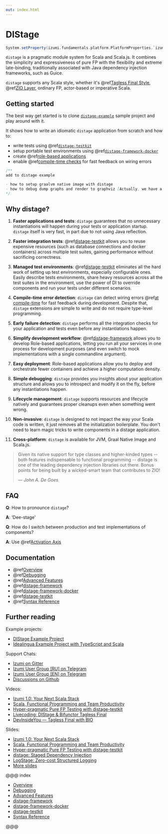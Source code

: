 ```yaml
---
out: index.html
---
```


# DIStage

```scala mdoc:reset:invisible:to-string
System.setProperty(izumi.fundamentals.platform.PlatformProperties.`izumi.app.disable-terminal-colors`.name, "true")
```

`distage` is a pragmatic module system for Scala and Scala.js. It combines the simplicity and expressiveness of pure FP with the flexibility and extreme late-binding, traditionally associated with Java dependency injection frameworks, such as Guice.

`distage` supports any Scala style, whether it's @ref[Tagless Final Style](basics.md#tagless-final-style), @ref[ZIO Layer](basics.md#zio-has-bindings), ordinary FP, actor-based or imperative Scala.

## Getting started

The best way get started is to clone [`distage-example`](https://github.com/7mind/distage-example) sample project and play around with it.

It shows how to write an idiomatic `distage` application from scratch and how to:

- write tests using @ref[`distage-testkit`](distage-testkit.md)
- setup portable test environments using @ref[`distage-framework-docker`](distage-framework-docker.md)
- create @ref[role-based applications](distage-framework.md#roles)
- enable @ref[compile-time checks](distage-framework.md#compile-time-checks) for fast feedback on wiring errors

```scala mdoc:invisible
/**
add to distage-example

- how to setup graalvm native image with distage
- how to debug dump graphs and render to graphviz [Actually, we have a GUI component now, can we show em there???]
*/
```

## Why distage?

1. **Faster applications and tests**:
    `distage` guarantees that no unnecessary instantiations will happen during your tests or application startup. `distage` itself is very fast, in part due to not using Java reflection.

2. **Faster integration tests**:
    @ref[distage-testkit](distage-testkit.md) allows you to reuse expensive resources (such as database connections and docker containers)
    across multiple test suites, gaining performance without sacrificing correctness.

3. **Managed test environments**:
    @ref[distage-testkit](distage-testkit.md) eliminates all the hard work of setting up test environments, especially configurable ones. Easily describe tests environments, share heavy resources across all the test suites in the environment, use the power of DI to override components and run your tests under different scenarios.

4. **Compile-time error detection**:
    `distage` can detect wiring errors @ref[at compile-time](distage-framework.md#compile-time-checks) for fast feedback during development.
    Despite that, `distage` extensions are simple to write and do not require type-level programming.

5. **Early failure detection**:
    `distage` performs all the integration checks for your application and tests even before any instantiations happen.

6. **Simplify development workflow**:
    @ref[distage-framework](distage-framework.md) allows you to develop Role-based applications, letting you run all your services in one process for development purposes (and even switch to mock implementations with a single commandline argument).

7. **Easy deployment**:
    Role-based applications allow you to deploy and orchestrate fewer containers and achieve a higher computation density.

8. **Simple debugging**:
    `distage` provides you insights about your application structure and allows you to introspect and modify it on the fly, before any instantiations happen.

9. **Lifecycle management**:
    `distage` supports resources and lifecycle natively and guarantees proper cleanups even when something went wrong.

10. **Non-invasive**:
    `distage` is designed to not impact the way your Scala code is written, it just removes all the initialization boilerplate.
      You don't need to learn magic tricks to write components in a distage application.

11. **Cross-platform**:
    `distage` is available for JVM, Graal Native Image and Scala.js.

> Given its native support for type classes and higher-kinded types -- both features indispensable to functional programming -- distage is one of the leading dependency injection libraries out there. Bonus points for being built by a wicked-smart team that contributes to ZIO!
>
> — *John A. De Goes*

## FAQ

**Q**: How to pronounce `distage`?

**A**: 'Dee-stage'

**Q**: How do I switch between production and test implementations of components?

**A**: Use @ref[Activation Axis](basics.md#activation-axis)

## Documentation

- @ref[Overview](basics.md)
- @ref[Debugging](debugging.md)
- @ref[Advanced Features](advanced-features.md)
- @ref[distage-framework](distage-framework.md)
- @ref[distage-framework-docker](distage-framework-docker.md)
- @ref[distage-testkit](distage-testkit.md)
- @ref[Syntax Reference](reference.md)

## Further reading

Example projects:

* [DIStage Example Project](https://github.com/7mind/distage-example)
* [Idealingua Example Project with TypeScript and Scala](https://github.com/7mind/idealingua-example)

Support Chats:

* [Izumi on Gitter](https://gitter.im/7mind/izumi)
* [Izumi User Group [RU] on Telegram](https://t.me/scala_any/708)
* [Izumi User Group [EN] on Telegram](https://t.me/izumi_en)
* [Discussions on Github](https://github.com/7mind/izumi/discussions)

Videos:

* [Izumi 1.0: Your Next Scala Stack](https://www.youtube.com/watch?v=o65sKWnFyk0)
* [Scala, Functional Programming and Team Productivity](https://www.youtube.com/watch?v=QbdeVoL4hBk)
* [Hyper-pragmatic Pure FP Testing with distage-testkit](https://www.youtube.com/watch?v=CzpvjkUukAs)
* [Livecoding: DIStage & Bifunctor Tagless Final](https://www.youtube.com/watch?v=C0srg5T0E4o&t=4971)
* [DevInsideYou — Tagless Final with BIO](https://www.youtube.com/watch?v=ZdGK1uedAE0&t=580s)

Slides:

* [Izumi 1.0: Your Next Scala Stack](https://www.slideshare.net/7mind/izumi-10-your-next-scala-stack)
* [Scala, Functional Programming and Team Productivity](https://www.slideshare.net/7mind/scala-functional-programming-and-team-productivity)
* [Hyper-pragmatic Pure FP Testing with distage-testkit](https://www.slideshare.net/7mind/hyperpragmatic-pure-fp-testing-with-distagetestkit)
* [distage: Staged Dependency Injection](https://www.slideshare.net/7mind/scalaua-distage-staged-dependency-injection)
* [LogStage: Zero-cost Structured Logging](https://www.slideshare.net/7mind/logstage-zerocosttructuredlogging)
* [More slides](https://github.com/7mind/slides)

@@@ index

* [Overview](basics.md)
* [Debugging](debugging.md)
* [Advanced Features](advanced-features.md)
* [distage-framework](distage-framework.md)
* [distage-framework-docker](distage-framework-docker.md)
* [distage-testkit](distage-testkit.md)
* [Syntax Reference](reference.md)

@@@
